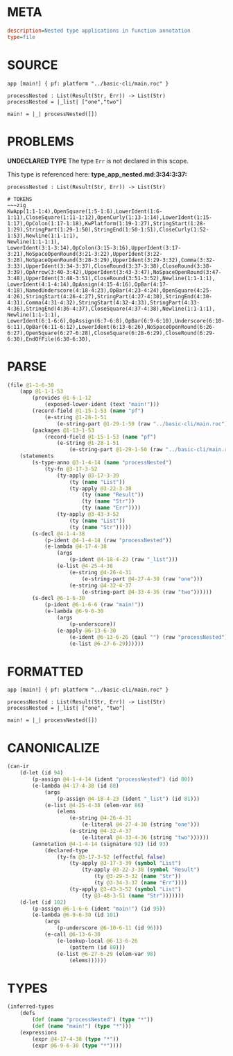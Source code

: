 # META
~~~ini
description=Nested type applications in function annotation
type=file
~~~
# SOURCE
~~~roc
app [main!] { pf: platform "../basic-cli/main.roc" }

processNested : List(Result(Str, Err)) -> List(Str)
processNested = |_list| ["one","two"]

main! = |_| processNested([])
~~~
# PROBLEMS
**UNDECLARED TYPE**
The type ``Err`` is not declared in this scope.

This type is referenced here:
**type_app_nested.md:3:34:3:37:**
```roc
processNested : List(Result(Str, Err)) -> List(Str)
```



~~~
# TOKENS
~~~zig
KwApp(1:1-1:4),OpenSquare(1:5-1:6),LowerIdent(1:6-1:11),CloseSquare(1:11-1:12),OpenCurly(1:13-1:14),LowerIdent(1:15-1:17),OpColon(1:17-1:18),KwPlatform(1:19-1:27),StringStart(1:28-1:29),StringPart(1:29-1:50),StringEnd(1:50-1:51),CloseCurly(1:52-1:53),Newline(1:1-1:1),
Newline(1:1-1:1),
LowerIdent(3:1-3:14),OpColon(3:15-3:16),UpperIdent(3:17-3:21),NoSpaceOpenRound(3:21-3:22),UpperIdent(3:22-3:28),NoSpaceOpenRound(3:28-3:29),UpperIdent(3:29-3:32),Comma(3:32-3:33),UpperIdent(3:34-3:37),CloseRound(3:37-3:38),CloseRound(3:38-3:39),OpArrow(3:40-3:42),UpperIdent(3:43-3:47),NoSpaceOpenRound(3:47-3:48),UpperIdent(3:48-3:51),CloseRound(3:51-3:52),Newline(1:1-1:1),
LowerIdent(4:1-4:14),OpAssign(4:15-4:16),OpBar(4:17-4:18),NamedUnderscore(4:18-4:23),OpBar(4:23-4:24),OpenSquare(4:25-4:26),StringStart(4:26-4:27),StringPart(4:27-4:30),StringEnd(4:30-4:31),Comma(4:31-4:32),StringStart(4:32-4:33),StringPart(4:33-4:36),StringEnd(4:36-4:37),CloseSquare(4:37-4:38),Newline(1:1-1:1),
Newline(1:1-1:1),
LowerIdent(6:1-6:6),OpAssign(6:7-6:8),OpBar(6:9-6:10),Underscore(6:10-6:11),OpBar(6:11-6:12),LowerIdent(6:13-6:26),NoSpaceOpenRound(6:26-6:27),OpenSquare(6:27-6:28),CloseSquare(6:28-6:29),CloseRound(6:29-6:30),EndOfFile(6:30-6:30),
~~~
# PARSE
~~~clojure
(file @1-1-6-30
	(app @1-1-1-53
		(provides @1-6-1-12
			(exposed-lower-ident (text "main!")))
		(record-field @1-15-1-53 (name "pf")
			(e-string @1-28-1-51
				(e-string-part @1-29-1-50 (raw "../basic-cli/main.roc"))))
		(packages @1-13-1-53
			(record-field @1-15-1-53 (name "pf")
				(e-string @1-28-1-51
					(e-string-part @1-29-1-50 (raw "../basic-cli/main.roc"))))))
	(statements
		(s-type-anno @3-1-4-14 (name "processNested")
			(ty-fn @3-17-3-52
				(ty-apply @3-17-3-39
					(ty (name "List"))
					(ty-apply @3-22-3-38
						(ty (name "Result"))
						(ty (name "Str"))
						(ty (name "Err"))))
				(ty-apply @3-43-3-52
					(ty (name "List"))
					(ty (name "Str")))))
		(s-decl @4-1-4-38
			(p-ident @4-1-4-14 (raw "processNested"))
			(e-lambda @4-17-4-38
				(args
					(p-ident @4-18-4-23 (raw "_list")))
				(e-list @4-25-4-38
					(e-string @4-26-4-31
						(e-string-part @4-27-4-30 (raw "one")))
					(e-string @4-32-4-37
						(e-string-part @4-33-4-36 (raw "two"))))))
		(s-decl @6-1-6-30
			(p-ident @6-1-6-6 (raw "main!"))
			(e-lambda @6-9-6-30
				(args
					(p-underscore))
				(e-apply @6-13-6-30
					(e-ident @6-13-6-26 (qaul "") (raw "processNested"))
					(e-list @6-27-6-29))))))
~~~
# FORMATTED
~~~roc
app [main!] { pf: platform "../basic-cli/main.roc" }

processNested : List(Result(Str, Err)) -> List(Str)
processNested = |_list| ["one", "two"]

main! = |_| processNested([])
~~~
# CANONICALIZE
~~~clojure
(can-ir
	(d-let (id 94)
		(p-assign @4-1-4-14 (ident "processNested") (id 80))
		(e-lambda @4-17-4-38 (id 88)
			(args
				(p-assign @4-18-4-23 (ident "_list") (id 81)))
			(e-list @4-25-4-38 (elem-var 86)
				(elems
					(e-string @4-26-4-31
						(e-literal @4-27-4-30 (string "one")))
					(e-string @4-32-4-37
						(e-literal @4-33-4-36 (string "two"))))))
		(annotation @4-1-4-14 (signature 92) (id 93)
			(declared-type
				(ty-fn @3-17-3-52 (effectful false)
					(ty-apply @3-17-3-39 (symbol "List")
						(ty-apply @3-22-3-38 (symbol "Result")
							(ty @3-29-3-32 (name "Str"))
							(ty @3-34-3-37 (name "Err"))))
					(ty-apply @3-43-3-52 (symbol "List")
						(ty @3-48-3-51 (name "Str")))))))
	(d-let (id 102)
		(p-assign @6-1-6-6 (ident "main!") (id 95))
		(e-lambda @6-9-6-30 (id 101)
			(args
				(p-underscore @6-10-6-11 (id 96)))
			(e-call @6-13-6-30
				(e-lookup-local @6-13-6-26
					(pattern (id 80)))
				(e-list @6-27-6-29 (elem-var 98)
					(elems))))))
~~~
# TYPES
~~~clojure
(inferred-types
	(defs
		(def (name "processNested") (type "*"))
		(def (name "main!") (type "*")))
	(expressions
		(expr @4-17-4-38 (type "*"))
		(expr @6-9-6-30 (type "*"))))
~~~